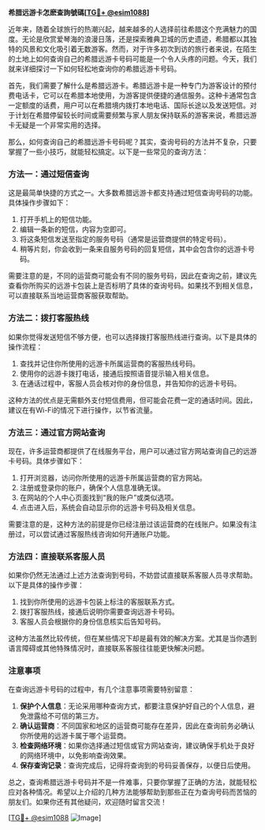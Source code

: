 **希腊远游卡怎麽查詢號碼[[TG💪+ @esim1088](https://t.me/s/esim1088)]**

近年来，随着全球旅行的热潮兴起，越来越多的人选择前往希腊这个充满魅力的国度。无论是欣赏爱琴海的浪漫日落，还是探索雅典卫城的历史遗迹，希腊都以其独特的风景和文化吸引着无数游客。然而，对于许多初次到访的旅行者来说，在陌生的土地上如何查询自己的希腊远游卡号码可能是一个令人头疼的问题。今天，我们就来详细探讨一下如何轻松地查询你的希腊远游卡号码。

首先，我们需要了解什么是希腊远游卡。希腊远游卡是一种专门为游客设计的预付费电话卡，它可以在希腊本地使用，为游客提供便捷的通信服务。这种卡通常包含一定额度的话费，用户可以在希腊境内拨打本地电话、国际长途以及发送短信。对于计划在希腊停留较长时间或需要频繁与家人朋友保持联系的游客来说，希腊远游卡无疑是一个非常实用的选择。

那么，如何查询自己的希腊远游卡号码呢？其实，查询号码的方法并不复杂，只要掌握了一些小技巧，就能轻松搞定。以下是一些常见的查询方法：

### 方法一：通过短信查询

这是最简单快捷的方式之一。大多数希腊远游卡都支持通过短信查询号码的功能。具体操作步骤如下：

1. 打开手机上的短信功能。
2. 编辑一条新的短信，内容为空即可。
3. 将这条短信发送至指定的服务号码（通常是运营商提供的特定号码）。
4. 稍等片刻，你会收到一条来自服务号码的回复短信，其中会包含你的远游卡号码。

需要注意的是，不同的运营商可能会有不同的服务号码，因此在查询之前，建议先查看你所购买的远游卡包装上是否标明了具体的查询号码。如果找不到相关信息，可以直接联系当地运营商客服获取帮助。

### 方法二：拨打客服热线

如果你觉得发送短信不够方便，也可以选择拨打客服热线进行查询。以下是具体的操作流程：

1. 查找并记住你所使用的远游卡所属运营商的客服热线号码。
2. 使用你的远游卡拨打电话，接通后按照语音提示输入相关信息。
3. 在通话过程中，客服人员会核对你的身份信息，并告知你的远游卡号码。

这种方法的优点是无需额外支付短信费用，但可能会花费一定的通话时间。因此，建议在有Wi-Fi的情况下进行操作，以节省流量。

### 方法三：通过官方网站查询

现在，许多运营商都提供了在线服务平台，用户可以通过官方网站查询自己的远游卡号码。具体步骤如下：

1. 打开浏览器，访问你所使用的远游卡所属运营商的官方网站。
2. 注册或登录你的账户，确保个人信息准确无误。
3. 在网站的个人中心页面找到“我的账户”或类似选项。
4. 点击进入后，系统会自动显示你的远游卡号码及相关信息。

需要注意的是，这种方法的前提是你已经注册过该运营商的在线账户。如果没有注册过，可以尝试通过客服热线咨询如何开通账户功能。

### 方法四：直接联系客服人员

如果你仍然无法通过上述方法查询到号码，不妨尝试直接联系客服人员寻求帮助。以下是具体的操作步骤：

1. 找到你所使用的远游卡包装上标注的客服联系方式。
2. 拨打客服热线，接通后说明你需要查询远游卡号码。
3. 客服人员会根据你的身份信息核实后告知号码。

这种方法虽然比较传统，但在某些情况下却是最有效的解决方案。尤其是当你遇到语言障碍或其他特殊情况时，直接联系客服往往能更快解决问题。

### 注意事项

在查询远游卡号码的过程中，有几个注意事项需要特别留意：

1. **保护个人信息**：无论采用哪种查询方式，都要注意保护好自己的个人信息，避免泄露给不可信的第三方。
2. **确认运营商**：不同国家和地区的运营商可能存在差异，因此在查询前务必确认你所使用的远游卡属于哪个运营商。
3. **检查网络环境**：如果你选择通过短信或官方网站查询，建议确保手机处于良好的网络环境中，以免影响查询效果。
4. **保存查询记录**：查询完成后，记得将查询到的号码妥善保存，以便日后使用。

总之，查询希腊远游卡号码并不是一件难事，只要你掌握了正确的方法，就能轻松应对各种情况。希望以上介绍的几种方法能够帮助到那些正在为查询号码而苦恼的朋友们。如果你还有其他疑问，欢迎随时留言交流！

[[TG💪+ @esim1088](https://t.me/s/esim1088) ![Image](https://i.postimg.cc/4NQfJmqS/Snipaste-2025-05-13-00-14-12.png)]